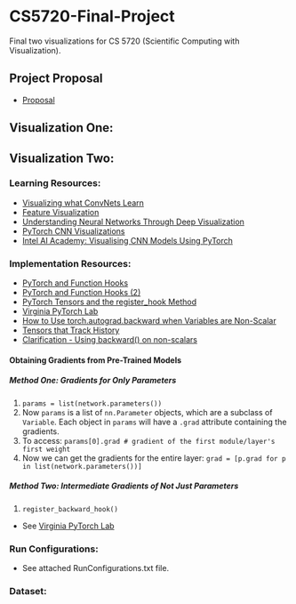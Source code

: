 # CS5720-Final-Project
Final two visualizations for CS 5720 (Scientific Computing with Visualization). 

## Project Proposal
* [Proposal](https://docs.google.com/document/d/1_HCKTHz8wSD9y48NpfAA3F-t9V3hiOMYgpq0Dt18YxY/edit?usp=sharing)

## Visualization One:

## Visualization Two:
### Learning Resources:
* [Visualizing what ConvNets Learn](http://cs231n.github.io/understanding-cnn/)
* [Feature Visualization](https://distill.pub/2017/feature-visualization/)
* [Understanding Neural Networks Through Deep Visualization](http://yosinski.com/deepvis)
* [PyTorch CNN Visualizations](https://github.com/utkuozbulak/pytorch-cnn-visualizations)
* [Intel AI Academy: Visualising CNN Models Using PyTorch](https://software.intel.com/en-us/articles/visualising-cnn-models-using-pytorch)

### Implementation Resources:
* [PyTorch and Function Hooks](http://pytorch.org/tutorials/beginner/former_torchies/nn_tutorial.html#forward-and-backward-function-hooks)
* [PyTorch and Function Hooks (2)]([https://discuss.pytorch.org/t/how-to-extract-features-of-an-image-from-a-trained-model/119/23)
* [PyTorch Tensors and the register_hook Method](http://pytorch.org/docs/master/autograd.html#torch.Tensor.register_hook)
* [Virginia PyTorch Lab](http://www.cs.virginia.edu/~vicente/vislang/notebooks/pytorch-lab.html)
* [How to Use torch.autograd.backward when Variables are Non-Scalar](https://discuss.pytorch.org/t/how-to-use-torch-autograd-backward-when-variables-are-non-scalar/4191)
* [Tensors that Track History](http://pytorch.org/tutorials/beginner/former_torchies/autograd_tutorial.html)
* [Clarification - Using backward() on non-scalars](https://discuss.pytorch.org/t/clarification-using-backward-on-non-scalars/1059)


#### Obtaining Gradients from Pre-Trained Models
##### Method One: Gradients for Only Parameters
1. `params = list(network.parameters())`
2. Now `params` is a list of `nn.Parameter` objects, which are a subclass of `Variable`. Each object in `params` will have a `.grad` attribute containing the gradients.
3. To access: `params[0].grad # gradient of the first module/layer's first weight`
4. Now we can get the gradients for the entire layer: `grad = [p.grad for p in list(network.parameters())]`
##### Method Two: Intermediate Gradients of Not Just Parameters
1. `register_backward_hook()`
* See [Virginia PyTorch Lab](http://www.cs.virginia.edu/~vicente/vislang/notebooks/pytorch-lab.html)

### Run Configurations:
* See attached RunConfigurations.txt file.


### Dataset:

